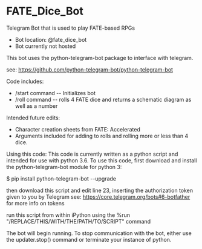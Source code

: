 # FATE_Dice_Bot
Telegram Bot that is used to play FATE-based RPGs
- Bot location: @fate_dice_bot
- Bot currently not hosted

This bot uses the python-telegram-bot package to interface with telegram. 

see: https://github.com/python-telegram-bot/python-telegram-bot

Code includes:
- /start command -- Initializes bot
- /roll command -- rolls 4 FATE dice and returns a schematic diagram as well as a number

Intended future edits:
- Character creation sheets from FATE: Accelerated
- Arguments included for adding to rolls and rolling more or less than 4 dice.

Using this code: 
This code is currently written as a python script and intended for use with python 3.6. To use this code, first download and install the python-telegram-bot module for python 3:

$ pip install python-telegram-bot --upgrade

then download this script and edit line 23, inserting the authorization token given to you by Telegram
see: https://core.telegram.org/bots#6-botfather for more info on tokens

run this script from within iPython using the %run "/REPLACE/THIS/WITH/THE/PATH/TO/SCRIPT" command

The bot will begin running. To stop communication with the bot, either use the updater.stop() command or terminate your instance of python.
